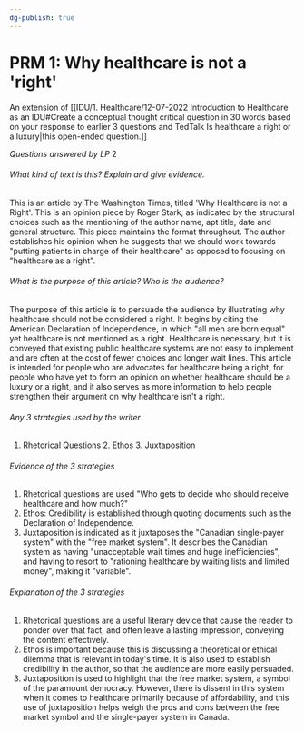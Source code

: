 ```yaml
---
dg-publish: true
---
```

# PRM 1: Why healthcare is not a 'right'
An extension of [[IDU/1. Healthcare/12-07-2022 Introduction to Healthcare as an IDU#Create a conceptual thought critical question in 30 words based on your response to earlier 3 questions and TedTalk Is healthcare a right or a luxury\|this open-ended question.]]

*Questions answered by LP* 2

###### What kind of text is this? Explain and give evidence.

This is an article by The Washington Times, titled 'Why Healthcare is not a Right'. This is an opinion piece by Roger Stark, as indicated by the structural choices such as the mentioning of the author name, apt title, date and general structure. This piece maintains the format throughout. The author establishes his opinion when he suggests that we should work towards "putting patients in charge of their healthcare" as opposed to focusing on "healthcare as a right".

###### What is the purpose of this article? Who is the audience?

The purpose of this article is to persuade the audience by illustrating why healthcare should not be considered a right. It begins by citing the American Declaration of Independence, in which "all men are born equal" yet healthcare is not mentioned as a right. Healthcare is necessary, but it is conveyed that existing public healthcare systems are not easy to implement and are often at the cost of fewer choices and longer wait lines. This article is intended for people who are advocates for healthcare being a right, for people who have yet to form an opinion on whether healthcare should be a luxury or a right, and it also serves as more information to help people strengthen their argument on why healthcare isn't a right.

###### Any 3 strategies used by the writer
1. Rhetorical Questions 2. Ethos 3. Juxtaposition

###### Evidence of the 3 strategies

1. Rhetorical questions are used "Who gets to decide who should receive healthcare and how much?"  
2. Ethos: Credibility is established through quoting documents such as the Declaration of Independence. 
3. Juxtaposition is indicated as it juxtaposes the "Canadian single-payer system" with the "free market system". It describes the Canadian system as having "unacceptable wait times and huge inefficiencies", and having to resort to "rationing healthcare by waiting lists and limited money", making it "variable".

###### Explanation of the 3 strategies
1. Rhetorical questions are a useful literary device that cause the reader to ponder over that fact, and often leave a lasting impression, conveying the content effectively.
2. Ethos is important because this is discussing a theoretical or ethical dilemma that is relevant in today's time. It is also used to establish credibility in the author, so that the audience are more easily persuaded.
3. Juxtaposition is used to highlight that the free market system, a symbol of the paramount democracy. However, there is dissent in this system when it comes to healthcare primarily because of affordability, and this use of juxtaposition helps weigh the pros and cons between the free market symbol and the single-payer system in Canada.

